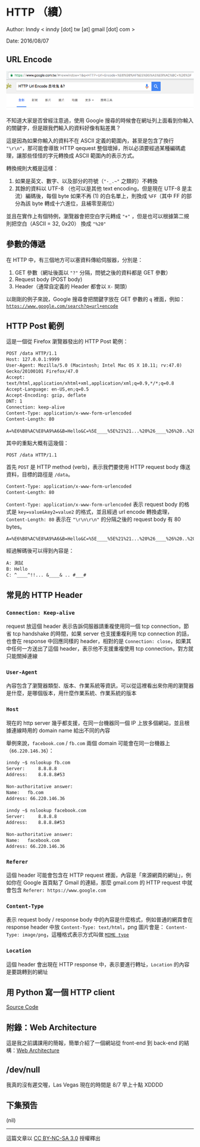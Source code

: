 # HTTP （續）

Author: Inndy < inndy [dot] tw [at] gmail [dot] com >

Date: 2016/08/07

## URL Encode

![URL Encode Sample](assets/004/google-url-encode.png)

不知道大家是否曾經注意過，使用 Google 搜尋的時候會在網址列上面看到你輸入的關鍵字，但是跟我們輸入的資料好像有點差異？

這是因為如果你輸入的資料不在 ASCII 定義的範圍內，甚至是包含了換行 `"\r\n"`，那可能會導致 HTTP qequest 整個壞掉，所以必須要經過某種編碼處理，讓那些怪怪的字元轉換成 ASCII 範圍內的表示方式。

轉換規則大概是這樣：

1. 如果是英文、數字、以及部分的符號（`"-_.~"` 之類的）不轉換
2. 其餘的資料以 UTF-8 （也可以是其他 text encoding，但是現在 UTF-8 是主流）編碼後，每個 byte 如果不再 (1) 的白名單上，則換成 `%FF`（其中 FF 的部分為該 byte 轉成十六進位，且補零至兩位）

並且在實作上有個特例，瀏覽器會把空白字元轉成 `"+"` ，但是也可以根據第二規則把空白（ASCII = 32, 0x20） 換成 `"%20"`

## 參數的傳遞

在 HTTP 中，有三個地方可以塞資料傳給伺服器，分別是：

1. GET 參數（網址後面以 `"?"` 分隔，問號之後的資料都是 GET 參數）
2. Request body (POST body)
3. Header（通常自定義的 Header 都會以 `X-` 開頭）

以剛剛的例子來說，Google 搜尋會把關鍵字放在 GET 參數的 `q` 裡面，例如：[`https://www.google.com/search?q=url+encode`](https://www.google.com/search?q=url+encode)

## HTTP Post 範例

這是一個從 Firefox 瀏覽器發出的 HTTP Post 範例：

```
POST /data HTTP/1.1
Host: 127.0.0.1:9999
User-Agent: Mozilla/5.0 (Macintosh; Intel Mac OS X 10.11; rv:47.0) Gecko/20100101 Firefox/47.0
Accept: text/html,application/xhtml+xml,application/xml;q=0.9,*/*;q=0.8
Accept-Language: en-US,en;q=0.5
Accept-Encoding: gzip, deflate
DNT: 1
Connection: keep-alive
Content-Type: application/x-www-form-urlencoded
Content-Length: 80

A=%E6%B8%AC%E8%A9%A6&B=Hello&C=%5E____%5E%21%21...%20%26____%26%20..%20%23___%23
```

其中的重點大概有這幾個：

```
POST /data HTTP/1.1
```

首先 `POST` 是 HTTP method (verb)，表示我們要使用 HTTP request body 傳送資料，目標的路徑是 `/data`。

```
Content-Type: application/x-www-form-urlencoded
Content-Length: 80
```

`Content-Type: application/x-www-form-urlencoded` 表示 request body 的格式是 `key=value&key2=value2` 的格式，並且經過 url encode 轉換處理，`Content-Length: 80` 表示在 `"\r\n\r\n"` 的分隔之後的 request body 有 80 bytes。

```
A=%E6%B8%AC%E8%A9%A6&B=Hello&C=%5E____%5E%21%21...%20%26____%26%20..%20%23___%23
```

經過解碼後可以得到內容是：

```
A: 測試
B: Hello
C: ^____^!!... &____& .. #___#
```

## 常見的 HTTP Header

### `Connection: Keep-alive`

request 放這個 header 表示告訴伺服器請重複使用同一個 tcp connection，節省 tcp handshake 的時間，如果 server 也支援重複利用 tcp connection 的話，也會在 response 中回應同樣的 header，相對的是 `Connection: close`，如果其中任何一方送出了這個 header，表示他不支援重複使用 tcp connection，對方就只能關掉連線

### `User-Agent`

內容包含了瀏覽器類型、版本、作業系統等資訊，可以從這裡看出來你用的瀏覽器是什麼，是哪個版本，用什麼作業系統、作業系統的版本

### `Host`

現在的 http server 幾乎都支援，在同一台機器同一個 IP 上放多個網站，並且根據連線時用的 domain name 給出不同的內容

舉例來說，`facebook.com` / `fb.com` 兩個 domain 可能會在同一台機器上（`66.220.146.36`）：

```
inndy ~$ nslookup fb.com
Server:		8.8.8.8
Address:	8.8.8.8#53

Non-authoritative answer:
Name:	fb.com
Address: 66.220.146.36

inndy ~$ nslookup facebook.com
Server:		8.8.8.8
Address:	8.8.8.8#53

Non-authoritative answer:
Name:	facebook.com
Address: 66.220.146.36
```

### `Referer`

這個 header 可能會包含在 HTTP request 裡面，內容是「來源網頁的網址」，例如你在 Google 首頁點了 Gmail 的連結，那麼 gmail.com 的 HTTP request 中就會包含 `Referer: https://www.google.com`

### `Content-Type`

表示 request body / response body 中的內容是什麼格式，例如普通的網頁會在 response header 中放 `Content-Type: text/html`，png 圖片會是： `Content-Type: image/png`，這種格式表示方式叫做 [`MIME type`](https://en.wikipedia.org/wiki/Media_type)

### `Location`

這個 header 會出現在 HTTP response 中，表示要進行轉址，`Location` 的內容是要跳轉到的網址

## 用 Python 寫一個 HTTP client

[Source Code](assets/004/http.py)

## 附錄：Web Architecture

這是我之前講課用的簡報，簡單介紹了一個網站從 front-end 到 back-end 的結構：[Web Architecture](https://speakerdeck.com/inndy/web-architecture)

## /dev/null

我真的沒有遲交喔，Las Vegas 現在的時間是 8/7 早上十點 XDDDD

## 下集預告

(nil)

---

這篇文章以 [CC BY-NC-SA 3.0](https://creativecommons.org/licenses/by-nc-sa/3.0/tw/) 授權釋出
